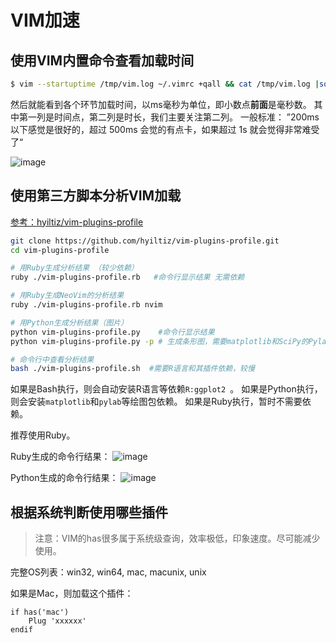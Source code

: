 # VIM加速


## 使用VIM内置命令查看加载时间

```sh
$ vim --startuptime /tmp/vim.log ~/.vimrc +qall && cat /tmp/vim.log |sort -nrk 2
```
然后就能看到各个环节加载时间，以ms毫秒为单位，即小数点**前面**是毫秒数。
其中第一列是时间点，第二列是时长，我们主要关注第二列。
一般标准： ”200ms 以下感觉是很好的，超过 500ms 会觉的有点卡，如果超过 1s 就会觉得非常难受了“

![image](https://user-images.githubusercontent.com/14041622/50057024-d9fa5400-019f-11e9-8544-db4e80cefe1e.png)



## 使用第三方脚本分析VIM加载

[参考：hyiltiz/vim-plugins-profile](https://github.com/hyiltiz/vim-plugins-profile)

```sh
git clone https://github.com/hyiltiz/vim-plugins-profile.git
cd vim-plugins-profile

# 用Ruby生成分析结果 （较少依赖）
ruby ./vim-plugins-profile.rb   #命令行显示结果 无需依赖

# 用Ruby生成NeoVim的分析结果
ruby ./vim-plugins-profile.rb nvim

# 用Python生成分析结果（图片）
python vim-plugins-profile.py    #命令行显示结果
python vim-plugins-profile.py -p # 生成条形图，需要matplotlib和SciPy的Pylab依赖

# 命令行中查看分析结果
bash ./vim-plugins-profile.sh  #需要R语言和其插件依赖，较慢
```

如果是Bash执行，则会自动安装R语言等依赖`R:ggplot2 `。
如果是Python执行，则会安装`matplotlib`和`pylab`等绘图包依赖。
如果是Ruby执行，暂时不需要依赖。

推荐使用Ruby。

Ruby生成的命令行结果：
![image](https://user-images.githubusercontent.com/14041622/50060147-de883200-01ca-11e9-99bf-005c37807e56.png)

Python生成的命令行结果：
![image](https://user-images.githubusercontent.com/14041622/50060159-1becbf80-01cb-11e9-8f5f-9a41a8e92ef7.png)




## 根据系统判断使用哪些插件

> 注意：VIM的has很多属于系统级查询，效率极低，印象速度。尽可能减少使用。

完整OS列表：win32, win64, mac, macunix, unix

如果是Mac，则加载这个插件：
```vim
if has('mac')
    Plug 'xxxxxx'
endif
```
